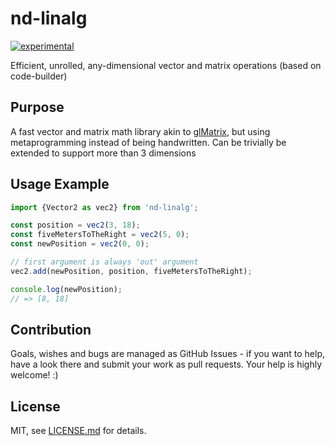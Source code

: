 # nd-linalg

[![experimental](http://badges.github.io/stability-badges/dist/experimental.svg)](http://github.com/badges/stability-badges)

Efficient, unrolled, any-dimensional vector and matrix operations (based on code-builder)

## Purpose

A fast vector and matrix math library akin to [glMatrix](https://github.com/toji/gl-matrix), but using metaprogramming instead of being handwritten.
Can be trivially be extended to support more than 3 dimensions

## Usage Example

```javascript
import {Vector2 as vec2} from 'nd-linalg';

const position = vec2(3, 18);
const fiveMetersToTheRight = vec2(5, 0);
const newPosition = vec2(0, 0);

// first argument is always 'out' argument
vec2.add(newPosition, position, fiveMetersToTheRight);

console.log(newPosition);
// => [8, 18]

```

## Contribution

Goals, wishes and bugs are managed as GitHub Issues - if you want to help, have a look there and submit your work as pull requests.
Your help is highly welcome! :)

## License

MIT, see [LICENSE.md](http://github.com/citybound/nd-linalg/blob/master/LICENSE.md) for details.
